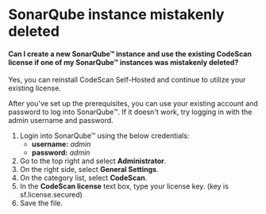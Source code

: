 # SonarQube instance mistakenly deleted

#### Can I create a new SonarQube™ instance and use the existing CodeScan license if one of my SonarQube™ instances was mistakenly deleted? <a href="#can-i-create-a-new-sonarqube-instance-and-use-the-existing-codescan-license-if-one-of-my-sonarqube-i" id="can-i-create-a-new-sonarqube-instance-and-use-the-existing-codescan-license-if-one-of-my-sonarqube-i"></a>

Yes, you can reinstall CodeScan Self-Hosted and continue to utilize your existing license.

After you've set up the prerequisites, you can use your existing account and password to log into SonarQube™. If it doesn't work, try logging in with the admin username and password.

1. Login into SonarQube™ using the below credentials:
   * **username:** _admin_
   * **password:** _admin_
2. Go to the top right and select **Administrator**.
3. On the right side, select **General Settings**.
4. On the category list, select **CodeScan**.
5. In the **CodeScan license** text box, type your license key. (key is sf.license.secured)
6. Save the file.
